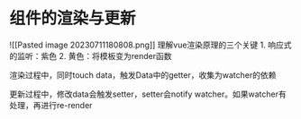 # 组件的渲染与更新
![[Pasted image 20230711180808.png]] 
理解vue渲染原理的三个关键
	1. 响应式的监听：紫色
	2. 黄色：将模板变为render函数

渲染过程中，同时touch data，触发Data中的getter，收集为watcher的依赖

更新过程中，修改data会触发setter，setter会notify watcher。如果watcher有处理，再进行re-render
